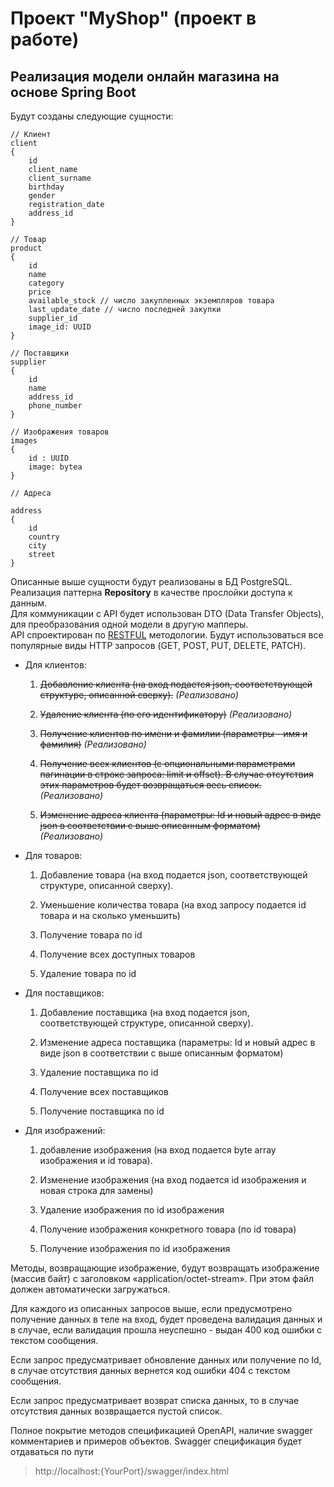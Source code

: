 # Проект "MyShop" (проект в работе)

## Реализация модели онлайн магазина на основе Spring Boot

Будут созданы следующие сущности:
```
// Клиент
client
{
    id
    client_name
    client_surname
    birthday
    gender
    registration_date
    address_id
}
```
```
// Товар
product
{
    id
    name
    category
    price
    available_stock // число закупленных экземпляров товара
    last_update_date // число последней закупки
    supplier_id
    image_id: UUID
}
```
```
// Поставщики
supplier
{
    id
    name
    address_id
    phone_number
}
```
```
// Изображения товаров
images
{
    id : UUID
    image: bytea
}
```

```
// Адреса

address 
{
    id
    country
    city
    street
}

```

Описанные выше сущности будут реализованы в БД PostgreSQL. Реализация паттерна **Repository** в качестве прослойки доступа к данным.  
Для коммуникации с API будет использован DTO (Data Transfer Objects), для преобразования одной модели в другую мапперы.   
API спроектирован по [RESTFUL](https://restfulapi.net/) методологии. Будут использоваться все популярные виды HTTP запросов (GET, POST, PUT, DELETE, PATCH).

- Для клиентов:
    
    1) ~~Добавление клиента (на вход подается json, соответствующей структуре, описанной сверху).~~ *(Реализовано)*

    2) ~~Удаление клиента (по его идентификатору)~~ *(Реализовано)*

    3) ~~Получение клиентов по имени и фамилии (параметры - имя и фамилия)~~ *(Реализовано)*

    4) ~~Получение всех клиентов (с опциональными параметрами пагинации в строке запроса: limit и offset). В случае отсутствия этих параметров будет возвращаться весь список.~~ *(Реализовано)*

    5) ~~Изменение адреса клиента (параметры: Id и новый адрес в виде json в соответствии с выше описанным форматом)~~ *(Реализовано)*

- Для товаров:

    1) Добавление товара (на вход подается json, соответствующей структуре, описанной сверху).

    2) Уменьшение количества товара (на вход запросу подается id товара и на сколько уменьшить)

    3) Получение товара по id

    4) Получение всех доступных товаров

    5) Удаление товара по id

- Для поставщиков:

    1) Добавление поставщика (на вход подается json, соответствующей структуре, описанной сверху).

    2) Изменение адреса поставщика (параметры: Id и новый адрес в виде json в соответствии с выше описанным форматом)

    3) Удаление поставщика по id

    4) Получение всех поставщиков

    5) Получение поставщика по id

- Для изображений:

    1) добавление изображения (на вход подается byte array изображения и id товара).

    2) Изменение изображения (на вход подается id изображения и новая строка для замены)

    3) Удаление изображения по id изображения

    4) Получение изображения конкретного товара (по id товара) 
   
    5) Получение изображения по id изображения

Методы, возвращающие изображение, будут возвращать изображение (массив байт) с заголовком «application/octet-stream». При этом файл должен автоматически загружаться.

Для каждого из описанных запросов выше, если предусмотрено получение данных в теле на вход, будет проведена валидация данных и в случае, если валидация прошла неуспешно - выдан 400 код ошибки с текстом сообщения.

Если запрос предусматривает обновление данных или получение по Id, в случае отсутствия данных вернется код ошибки 404 с текстом сообщения.

Если запрос предусматривает возврат списка данных, то в случае отсутствия данных возвращается пустой список.

Полное покрытие методов спецификацией OpenAPI, наличие swagger комментариев и примеров объектов. Swagger спецификация будет отдаваться по пути 
  >http://localhost:{YourPort}/swagger/index.html


